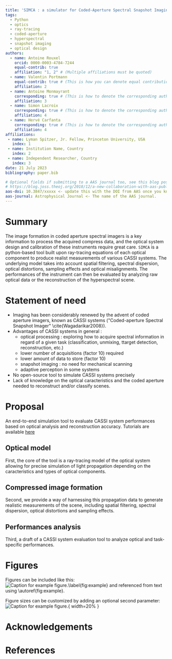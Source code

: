 ```yaml
---
title: 'SIMCA : a simulator for Coded-Aperture Spectral Snapshot Imaging (CASSI)'
tags:
  - Python
  - optics
  - ray-tracing
  - coded-aperture
  - hyperspectral
  - snapshot imaging
  - optical design
authors:
  - name: Antoine Rouxel
    orcid: 0000-0003-4784-7244
    equal-contrib: true
    affiliation: "1, 2" # (Multiple affiliations must be quoted)
  - name: Valentin Portmann
    equal-contrib: true # (This is how you can denote equal contributions between multiple authors)
    affiliation: 2
  - name: Antoine Monmayrant
    corresponding: true # (This is how to denote the corresponding author)
    affiliation: 3
  - name: Simon Lacroix
    corresponding: true # (This is how to denote the corresponding author)
    affiliation: 4
  - name: Hervé Carfanta
    corresponding: true # (This is how to denote the corresponding author)
    affiliation: 4
affiliations:
 - name: Lyman Spitzer, Jr. Fellow, Princeton University, USA
   index: 1
 - name: Institution Name, Country
   index: 2
 - name: Independent Researcher, Country
   index: 3
date: 21 July 2023
bibliography: paper.bib

# Optional fields if submitting to a AAS journal too, see this blog post:
# https://blog.joss.theoj.org/2018/12/a-new-collaboration-with-aas-publishing
aas-doi: 10.3847/xxxxx <- update this with the DOI from AAS once you know it.
aas-journal: Astrophysical Journal <- The name of the AAS journal.
---
```


# Summary

The image formation in coded aperture spectral imagers is a key information to process the acquired compress data, and the optical system design and calibration of these instruments require great care. 
`SIMCA` is a python-based tool built upon ray-tracing equations of each optical component to produce realist measurements of various CASSI systems.
The underlying model takes into account spatial filtering, spectral dispersion, optical distortions, sampling effects and optical misalignments.
The performances of the instrument can then be evaluated by analyzing raw optical data or the reconstruction of the hyperspectral scene.

# Statement of need

* Imaging has been considerably renewed by the advent of coded aperture imagers, known as CASSI systems ("Coded-aperture Spectral Snapshot Imager" \cite{Wagadarikar2008}). 
* Advantages of CASSI systems in general : 
    * optical processing : exploring how to acquire spectral information in regard of a given task (classification, unmixing, ttarget detection, reconstruction, etc.)
    * lower number of acquisitions (factor 10) required 
    * lower amount of data to store (factor 10)
    * snapshot imaging : no need for mechanical scanning
    * adaptive perception in some systems
* No open-source tool to simulate CASSI systems precisely
* Lack of knowledge on the optical caracteristics and the coded aperture needed to reconstruct and/or classify scenes.


# Proposal

An end-to-end simulation tool to evaluate CASSI system performances based on optical analysis and reconstruction accuracy.
Tutorials are available [here](https://arouxel.gitlab.io/simca-documentation/)  
  
## Optical model
First, the core of the tool is a ray-tracing model of the optical system allowing for precise simulation of light propagation depending on the caracteristics and types of optical components.
  
## Compressed image formation
  
Second, we provide a way of harnessing this propagation data to generate realistic measurements of the scene, including spatial filtering, spectral dispersion, optical distortions and sampling effects.
  
## Performances analysis

Third, a draft of a CASSI system evaluation tool to analyze optical and task-specific performances. 



# Figures

Figures can be included like this:
![Caption for example figure.\label{fig:example}](figure.png)
and referenced from text using \autoref{fig:example}.

Figure sizes can be customized by adding an optional second parameter:
![Caption for example figure.](figure.png){ width=20% }

# Acknowledgements



# References
